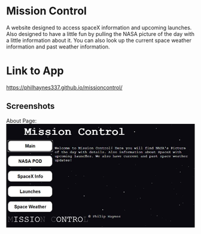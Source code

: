 # Mission Control

A website designed to access spaceX information and upcoming launches. Also designed to have a little fun by pulling the NASA
picture of the day with a little information about it. You can also look up the current space weather information and past weather
information.

# Link to App
https://philhaynes337.github.io/missioncontrol/

## Screenshots

About Page:
![about](screenshots/about_page.JPG)


